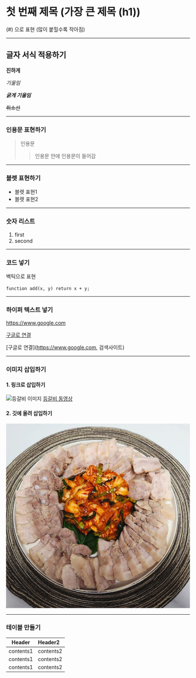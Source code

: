 # 첫 번째 제목 (가장 큰 제목 (h1))
(#) 으로 표현 (많이 붙힐수록 작아짐)

--- 

## 글자 서식 적용하기

**진하게**

*기울임*

***굵게 기울임***

~~취소선~~

---

### 인용문 표현하기
> 인용문
>> 인용문 안에 인용문이 들어감

---

### 블렛 표현하기
- 블렛 표현1
- 블렛 표현2

---

### 숫자 리스트
1. first
2. second

---

### 코드 넣기
벡틱으로 표현 ` `

`function add(x, y) return x + y;`

---

### 하이퍼 텍스트 넣기
https://www.google.com

[구글로 연결](https://www.google.com)

[구글로 연결](https://www.google.com, 검색사이트)

---

### 이미지 삽입하기
#### 1. 링크로 삽입하기
![등갈비 이미지](https://i.ytimg.com/vi/LWpEdwJV45E/maxresdefault.jpg)
[등갈비 동영상](https://www.youtube.com/watch?v=LWpEdwJV45E)

#### 2. 깃에 올려 삽입하기
![meat](./img/meat.jpg)

---

### 테이블 만들기
|Header|Header2|
|:--:|:--|
|contents1|contents2|
|contents1|contents2|
|contents1|contents2|

